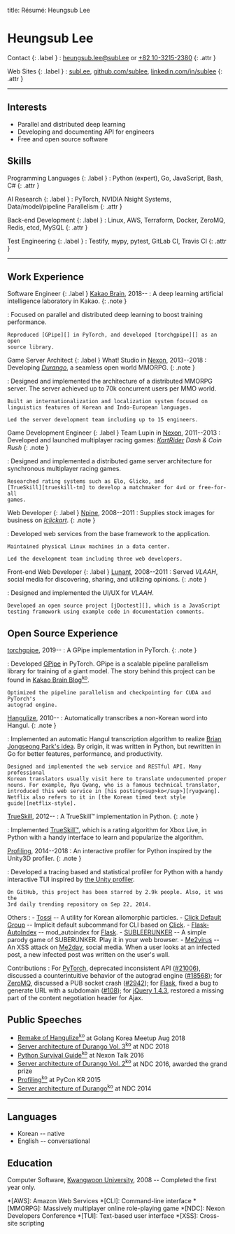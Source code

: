 title: Résumé: Heungsub Lee

Heungsub Lee
============

Contact {: .label }
: [heungsub.lee@subl.ee](mailto:heungsub.lee@subl.ee)
  or
  [+82 10-3215-2380](sms:821032152380)
  {: .attr }

Web Sites {: .label }
: [subl.ee](/),
  [github.com/sublee](https://github.com/sublee),
  [linkedin.com/in/sublee](https://linkedin.com/in/sublee)
  {: .attr }

---

Interests
---------

- Parallel and distributed deep learning
- Developing and documenting API for engineers
- Free and open source software

Skills
------

Programming Languages {: .label }
: Python (expert), Go, JavaScript, Bash, C#
  {: .attr }

AI Research {: .label }
: PyTorch, NVIDIA Nsight Systems, Data/model/pipeline Parallelism
  {: .attr }

Back-end Development {: .label }
: Linux, AWS, Terraform, Docker, ZeroMQ, Redis, etcd, MySQL
  {: .attr }

Test Engineering {: .label }
: Testify, mypy, pytest, GitLab CI, Travis CI
  {: .attr }

---

Work Experience
---------------

Software Engineer {: .label }
[Kakao Brain][kakaobrain], 2018--
:   A deep learning artificial intelligence laboratory in Kakao.
    {: .note }

:   Focused on parallel and distributed deep learning to boost training
    performance.

    Reproduced [GPipe][] in PyTorch, and developed [torchgpipe][] as an open
    source library.

[kakaobrain]: https://kakaobrain.com/
[gpipe]: https://arxiv.org/abs/1811.06965
[torchgpipe]: https://github.com/kakaobrain/torchgpipe

Game Server Architect {: .label }
What! Studio in [Nexon][], 2013--2018
:   Developing <cite>[Durango][]</cite>, a seamless open world MMORPG.
    {: .note }

:   Designed and implemented the architecture of a distributed MMORPG server.
    The server achieved up to 70k concurrent users per MMO world.

    Built an internationalization and localization system focused on
    linguistics features of Korean and Indo-European languages.

    Led the server development team including up to 15 engineers.

[nexon]: https://company.nexon.com/eng
[durango]: http://durango.nexon.com/

Game Development Engineer {: .label }
Team Lupin in [Nexon][], 2011--2013
:   Developed and launched multiplayer racing games: <cite>[KartRider][] Dash &
    Coin Rush</cite>
    {: .note }

:   Designed and implemented a distributed game server architecture for
    synchronous multiplayer racing games.

    Researched rating systems such as Elo, Glicko, and
    [TrueSkill][trueskill-tm] to develop a matchmaker for 4v4 or free-for-all
    games.

[nexon]: https://company.nexon.com/eng
[kartrider]: http://kart.nexon.com/
[trueskill-tm]: http://research.microsoft.com/en-us/projects/trueskill/

Web Developer {: .label }
[Npine][], 2008--2011
:   Supplies stock images for business on <cite>[Iclickart][]</cite>.
    {: .note }

:   Developed web services from the base framework to the application.

    Maintained physical Linux machines in a data center.

    Led the development team including three web developers.

[npine]: http://en.npine.com/
[iclickart]: http://iclickart.co.kr/

Front-end Web Developer {: .label }
[Lunant][], 2008--2011
:   Served <cite>VLAAH</cite>, social media for discovering, sharing, and
    utilizing opinions.
    {: .note }

:   Designed and implemented the UI/UX for <cite>VLAAH</cite>.

    Developed an open source project [jDoctest][], which is a JavaScript
    testing framework using example code in documentation comments.

[lunant]: http://lunant.net/
[jdoctest]: https://lunant.github.com/jdoctest

Open Source Experience
----------------------

[torchgpipe][], 2019--
:   A GPipe implementation in PyTorch.
    {: .note }

:   Developed [GPipe][] in PyTorch. GPipe is a scalable pipeline parallelism
    library for training of a giant model. The story behind this project can be
    found in [Kakao Brain Blog<sup>ko</sup>][torchgpipe-blog].

    Optimized the pipeline parallelism and checkpointing for CUDA and PyTorch's
    autograd engine.

[torchgpipe]: https://github.com/kakaobrain/torchgpipe
[gpipe]: https://arxiv.org/abs/1811.06965
[torchgpipe-blog]: https://kakaobrain.com/blog/66

[Hangulize][], 2010--
:   Automatically transcribes a non-Korean word into Hangul.
    {: .note }

:   Implemented an automatic Hangul transcription algorithm to realize [Brian
    Jongseong Park's idea][hangulize-idea]. By origin, it was written in
    Python, but rewritten in Go for better features, performance, and
    productivity.

    Designed and implemented the web service and RESTful API. Many professional
    Korean translators usually visit here to translate undocumented proper
    nouns. For example, Ryu Gwang, who is a famous technical translator,
    introduced this web service in [his posting<sup>ko</sup>][ryugwang].
    Netflix also refers to it in [the Korean timed text style
    guide][netflix-style].

[hangulize]: https://hangulize.org/
[hangulize-idea]: http://iceager.egloos.com/2610028
[ryugwang]: http://occamsrazr.net/tt/351
[netflix-style]: https://partnerhelp.netflixstudios.com/hc/en-us/articles/216001127-Korean-Timed-Text-Style-Guide

[TrueSkill][trueskill], 2012--
:   A TrueSkill™ implementation in Python.
    {: .note }

:   Implemented [TrueSkill™][trueskill-tm], which is a rating algorithm for
    Xbox Live, in Python with a handy interface to learn and popularize the
    algorithm.

[trueskill]: https://trueskill.org/
[trueskill-tm]: http://research.microsoft.com/en-us/projects/trueskill/

[Profiling][], 2014--2018
:   An interactive profiler for Python inspired by the Unity3D profiler.
    {: .note }

:   Developed a tracing based and statistical profiler for Python with a handy
    interactive TUI inspired by [the Unity profiler][unity-profiler].

    On GitHub, this project has been starred by 2.9k people. Also, it was the
    3rd daily trending repository on Sep 22, 2014.

[profiling]: https://github.com/what-studio/profiling
[unity-profiler]: https://docs.unity3d.com/Manual/ProfilerWindow.html

Others
:   - [Tossi][] -- A utility for Korean allomorphic particles.
    - [Click Default Group][click-default-group] -- Implicit default subcommand
                                                    for CLI based on [Click][].
    - [Flask-AutoIndex][] -- mod_autoindex for [Flask][].
    - [SUBLEERUNKER][] -- A simple parody game of SUBERUNKER. Play it in your
                          web browser.
    - [Me2virus][] -- An XSS attack on [Me2day][], social media. When a user
                      looks at an infected post, a new infected post was
                      written on the user's wall.

[tossi]: https://github.com/what-studio/tossi
[click-default-group]: https://github.com/click-contrib/click-default-group
[click]: https://click.palletsprojects.com/
[flask-autoindex]: http://pythonhosted.org/Flask-AutoIndex
[flask]: https://flask.palletsprojects.com/
[subleerunker]: /runker/
[me2virus]: https://github.com/sublee/me2virus
[me2day]: https://en.wikipedia.org/wiki/Me2day

Contributions
:   For [PyTorch][],
        deprecated inconsistent API ([#21006][pytorch#21006]),
        discussed a counterintuitive behavior of the autograd engine
        ([#18568][pytorch#18568]);
    for [ZeroMQ][],
        discussed a PUB socket crash ([#2942][zeromq#2942]);
    for [Flask][],
        fixed a bug to generate URL with a subdomain ([#108][flask#108]);
    for [jQuery 1.4.3][jquery-143],
        restored a missing part of the content negotiation header for Ajax.

[pytorch]:       https://pytorch.org/
[pytorch#21006]: https://github.com/pytorch/pytorch/pull/21006
[pytorch#18568]: https://github.com/pytorch/pytorch/pull/18568
[zeromq]:        http://zeromq.org/
[zeromq#2942]:   https://github.com/zeromq/libzmq/issues/2942
[flask]:         https://flask.palletsprojects.com/
[flask#108]:     https://github.com/pallets/flask/issues/108
[jquery-143]:    https://blog.jquery.com/2010/10/16/jquery-143-released/

Public Speeches
---------------

- [Remake of Hangulize<sup>ko</sup>][gokr1808] at Golang Korea Meetup Aug 2018
- [Server architecture of Durango Vol. 3<sup>ko</sup>][ndc18] at NDC 2018
- [Python Survival Guide<sup>ko</sup>][nxtk16] at Nexon Talk 2016
- [Server architecture of Durango Vol. 2<sup>ko</sup>][ndc16] at NDC 2016,
  awarded the grand prize
- [Profiling<sup>ko</sup>][pycon15] at PyCon KR 2015
- [Server architecture of Durango<sup>ko</sup>][ndc14] at NDC 2014

[ndc18]: https://subl.ee/~ndc18
[ndc16]: https://subl.ee/~ndc16
[ndc14]: https://subl.ee/~ndc14

[gokr1808]: https://subl.ee/~gokr1808
[nxtk16]:   https://subl.ee/~nxtk16
[pycon15]:  https://subl.ee/~pycon15

---

Languages
---------

- Korean -- native
- English -- conversational

Education
---------

Computer Software, [Kwangwoon University][kw], 2008
-- Completed the first year only.

[kw]: http://www.kw.ac.kr/

<!-- abbrs -->
*[AWS]: Amazon Web Services
*[CLI]: Command-line interface
*[MMORPG]: Massively multiplayer online role-playing game
*[NDC]: Nexon Developers Conference
*[TUI]: Text-based user interface
*[XSS]: Cross-site scripting
